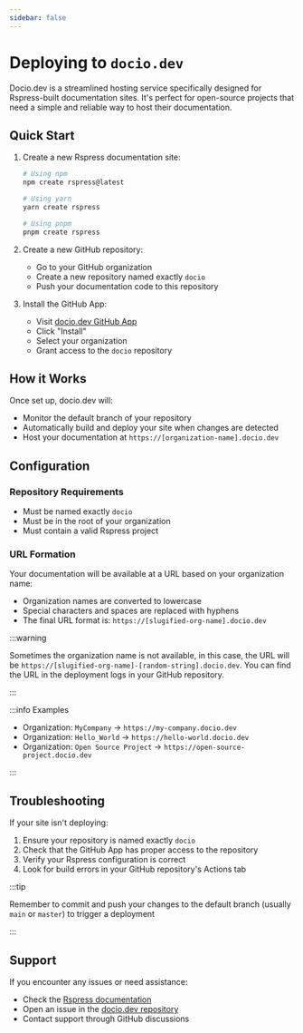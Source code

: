 ```yaml
---
sidebar: false
---
```


# Deploying to `docio.dev`

Docio.dev is a streamlined hosting service specifically designed for
Rspress-built documentation sites. It's perfect for open-source projects that
need a simple and reliable way to host their documentation.

## Quick Start

1. Create a new Rspress documentation site:
   ```bash
   # Using npm
   npm create rspress@latest

   # Using yarn
   yarn create rspress

   # Using pnpm
   pnpm create rspress
   ```

2. Create a new GitHub repository:
   - Go to your GitHub organization
   - Create a new repository named exactly `docio`
   - Push your documentation code to this repository

3. Install the GitHub App:
   - Visit [docio.dev GitHub App](https://github.com/apps/docio-dev)
   - Click "Install"
   - Select your organization
   - Grant access to the `docio` repository

## How it Works

Once set up, docio.dev will:

- Monitor the default branch of your repository
- Automatically build and deploy your site when changes are detected
- Host your documentation at `https://[organization-name].docio.dev`

## Configuration

### Repository Requirements

- Must be named exactly `docio`
- Must be in the root of your organization
- Must contain a valid Rspress project

### URL Formation

Your documentation will be available at a URL based on your organization name:

- Organization names are converted to lowercase
- Special characters and spaces are replaced with hyphens
- The final URL format is: `https://[slugified-org-name].docio.dev`

:::warning

Sometimes the organization name is not available, in this case, the URL will be
`https://[slugified-org-name]-[random-string].docio.dev`. You can find the URL
in the deployment logs in your GitHub repository.

:::

:::info Examples

- Organization: `MyCompany` → `https://my-company.docio.dev`
- Organization: `Hello_World` → `https://hello-world.docio.dev`
- Organization: `Open Source Project` → `https://open-source-project.docio.dev`

:::

## Troubleshooting

If your site isn't deploying:

1. Ensure your repository is named exactly `docio`
2. Check that the GitHub App has proper access to the repository
3. Verify your Rspress configuration is correct
4. Look for build errors in your GitHub repository's Actions tab

:::tip

Remember to commit and push your changes to the default branch (usually `main`
or `master`) to trigger a deployment

:::

## Support

If you encounter any issues or need assistance:

- Check the [Rspress documentation](https://rspress.dev/)
- Open an issue in the [docio.dev repository](https://github.com/dociodev/docio)
- Contact support through GitHub discussions

